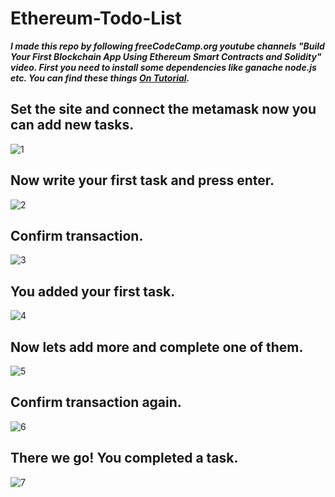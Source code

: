 # Ethereum-Todo-List
***I made this repo by following freeCodeCamp.org youtube channels "Build Your First Blockchain App Using Ethereum Smart Contracts and Solidity" video.
First you need to install some dependencies like ganache node.js etc. You can find these things [On Tutorial](https://www.youtube.com/watch?v=coQ5dg8wM2o).***

## Set the site and connect the metamask now you can add new tasks.

![1](https://user-images.githubusercontent.com/62032779/162580281-01dbbf89-d6b9-415e-9528-b3f89aa37eff.jpg)

## Now write your first task and press enter.

![2](https://user-images.githubusercontent.com/62032779/162580351-2316c9f6-3e26-4bee-9f80-d240386f5e37.jpg)

## Confirm transaction.

![3](https://user-images.githubusercontent.com/62032779/162579667-6590529d-57e2-49ee-8c9b-4b89144e22ae.jpg)

## You added your first task.

![4](https://user-images.githubusercontent.com/62032779/162580392-fdb0585e-3d23-4ed7-9a04-40ba64ff35cf.jpg)

## Now lets add more and complete one of them.

![5](https://user-images.githubusercontent.com/62032779/162580398-1d4f7197-fb93-48fc-beb1-2b804e7875e0.jpg)

## Confirm transaction again.

![6](https://user-images.githubusercontent.com/62032779/162579701-e3c86e2a-4580-4496-be1f-c52219452040.jpg)

## There we go! You completed a task.

![7](https://user-images.githubusercontent.com/62032779/162580414-952737b5-ce52-4316-9fbf-d5ecfab6a9a0.jpg)
